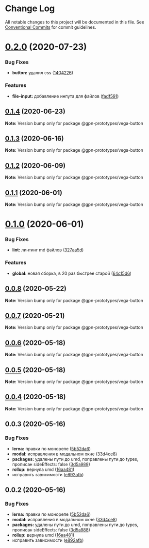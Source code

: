 # Change Log

All notable changes to this project will be documented in this file.
See [Conventional Commits](https://conventionalcommits.org) for commit guidelines.

# [0.2.0](https://github.com/gpn-prototypes/vega-ui/compare/@gpn-prototypes/vega-button@0.1.4...@gpn-prototypes/vega-button@0.2.0) (2020-07-23)


### Bug Fixes

* **button:** удалил css ([1404226](https://github.com/gpn-prototypes/vega-ui/commit/1404226f00e3459e7d409a477825df7e82f42c29))


### Features

* **file-input:** добавление инпута для файлов ([fadf591](https://github.com/gpn-prototypes/vega-ui/commit/fadf5911965528ca87e7e6bed6cbffce4e3560f0))





## [0.1.4](https://github.com/gpn-prototypes/vega-ui/compare/@gpn-prototypes/vega-button@0.1.3...@gpn-prototypes/vega-button@0.1.4) (2020-06-23)

**Note:** Version bump only for package @gpn-prototypes/vega-button





## [0.1.3](https://github.com/gpn-prototypes/vega-ui/compare/@gpn-prototypes/vega-button@0.1.2...@gpn-prototypes/vega-button@0.1.3) (2020-06-16)

**Note:** Version bump only for package @gpn-prototypes/vega-button





## [0.1.2](https://github.com/gpn-prototypes/vega-ui/compare/@gpn-prototypes/vega-button@0.1.1...@gpn-prototypes/vega-button@0.1.2) (2020-06-09)

**Note:** Version bump only for package @gpn-prototypes/vega-button





## [0.1.1](https://github.com/gpn-prototypes/vega-ui/compare/@gpn-prototypes/vega-button@0.1.0...@gpn-prototypes/vega-button@0.1.1) (2020-06-01)

**Note:** Version bump only for package @gpn-prototypes/vega-button

# [0.1.0](https://github.com/gpn-prototypes/vega-ui/compare/@gpn-prototypes/vega-button@0.0.8...@gpn-prototypes/vega-button@0.1.0) (2020-06-01)

### Bug Fixes

- **lint:** линтинг md файлов ([327aa5d](https://github.com/gpn-prototypes/vega-ui/commit/327aa5d3aa706f0e164a572ae1360d504e89979d))

### Features

- **global:** новая сборка, в 20 раз быстрее старой ([64c15d6](https://github.com/gpn-prototypes/vega-ui/commit/64c15d6c8e5934386d2820e120b64bb7ed2391f3))

## [0.0.8](https://github.com/gpn-prototypes/vega-ui/compare/@gpn-prototypes/vega-button@0.0.7...@gpn-prototypes/vega-button@0.0.8) (2020-05-22)

**Note:** Version bump only for package @gpn-prototypes/vega-button

## [0.0.7](https://github.com/gpn-prototypes/vega-ui/compare/@gpn-prototypes/vega-button@0.0.6...@gpn-prototypes/vega-button@0.0.7) (2020-05-21)

**Note:** Version bump only for package @gpn-prototypes/vega-button

## [0.0.6](https://github.com/gpn-prototypes/vega-ui/compare/@gpn-prototypes/vega-button@0.0.5...@gpn-prototypes/vega-button@0.0.6) (2020-05-18)

**Note:** Version bump only for package @gpn-prototypes/vega-button

## [0.0.5](https://github.com/gpn-prototypes/vega-ui/compare/@gpn-prototypes/vega-button@0.0.4...@gpn-prototypes/vega-button@0.0.5) (2020-05-18)

**Note:** Version bump only for package @gpn-prototypes/vega-button

## [0.0.4](https://github.com/gpn-prototypes/vega-ui/compare/@gpn-prototypes/vega-button@0.0.3...@gpn-prototypes/vega-button@0.0.4) (2020-05-18)

**Note:** Version bump only for package @gpn-prototypes/vega-button

## 0.0.3 (2020-05-16)

### Bug Fixes

- **lerna:** правки по монорепе ([5b52da6](https://github.com/gpn-prototypes/vega-ui/commit/5b52da629e60242841a3e78d338256583fb11ad9))
- **modal:** исправления в модальном окне ([33d4ce8](https://github.com/gpn-prototypes/vega-ui/commit/33d4ce8072869a824f29a2b6b0e60357bdeb7833))
- **packages:** удалены пути до umd, поправлены пути до types, прописан sideEffects: false ([3d5a988](https://github.com/gpn-prototypes/vega-ui/commit/3d5a98871aece5d6c79be112e2e60ecd0529694e))
- **rollup:** вернула umd ([16aa481](https://github.com/gpn-prototypes/vega-ui/commit/16aa48132ca6c3934b3b12aa079f8645a0efc89b))
- исправить зависимости ([e892afb](https://github.com/gpn-prototypes/vega-ui/commit/e892afb5368b7ed2c6bdd4c77e08917e033f75ed))

## 0.0.2 (2020-05-16)

### Bug Fixes

- **lerna:** правки по монорепе ([5b52da6](https://github.com/gpn-prototypes/vega-ui/commit/5b52da629e60242841a3e78d338256583fb11ad9))
- **modal:** исправления в модальном окне ([33d4ce8](https://github.com/gpn-prototypes/vega-ui/commit/33d4ce8072869a824f29a2b6b0e60357bdeb7833))
- **packages:** удалены пути до umd, поправлены пути до types, прописан sideEffects: false ([3d5a988](https://github.com/gpn-prototypes/vega-ui/commit/3d5a98871aece5d6c79be112e2e60ecd0529694e))
- **rollup:** вернула umd ([16aa481](https://github.com/gpn-prototypes/vega-ui/commit/16aa48132ca6c3934b3b12aa079f8645a0efc89b))
- исправить зависимости ([e892afb](https://github.com/gpn-prototypes/vega-ui/commit/e892afb5368b7ed2c6bdd4c77e08917e033f75ed))
